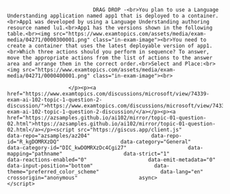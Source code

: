 <p class="card-text">
							
								DRAG DROP -<br>You plan to use a Language Understanding application named app1 that is deployed to a container.<br>App1 was developed by using a Language Understanding authoring resource named lu1.<br>App1 has the versions shown in the following table.<br><img src="https://www.examtopics.com/assets/media/exam-media/04271/0000300001.png" class="in-exam-image"><br>You need to create a container that uses the latest deployable version of app1.<br>Which three actions should you perform in sequence? To answer, move the appropriate actions from the list of actions to the answer area and arrange them in the correct order.<br>Select and Place:<br><img src="https://www.examtopics.com/assets/media/exam-media/04271/0000400001.png" class="in-exam-image"><br>
							
						</p><p><a href="https://www.examtopics.com/discussions/microsoft/view/74339-exam-ai-102-topic-1-question-2-discussion/">https://www.examtopics.com/discussions/microsoft/view/74339-exam-ai-102-topic-1-question-2-discussion/</a></p><p><a href="https://azsamples.github.io/ai102/mirror/topic-01-question-02.html">https://azsamples.github.io/ai102/mirror/topic-01-question-02.html</a></p><script src="https://giscus.app/client.js"                    data-repo="azsamples/az204"                    data-repo-id="R_kgDOMRXzDQ"                    data-category="General"                    data-category-id="DIC_kwDOMRXzDc4Cgi27"                    data-mapping="pathname"                    data-strict="1"                    data-reactions-enabled="0"                    data-emit-metadata="0"                    data-input-position="bottom"                    data-theme="preferred_color_scheme"                    data-lang="en"                    crossorigin="anonymous"                    async>                    </script>